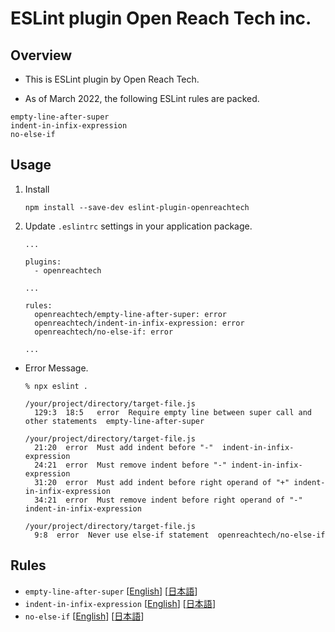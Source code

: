 # ESLint plugin Open Reach Tech inc.

## Overview

* This is ESLint plugin by Open Reach Tech.

* As of March 2022, the following ESLint rules are packed.

```
empty-line-after-super
indent-in-infix-expression
no-else-if
```

## Usage

1. Install

    ```
    npm install --save-dev eslint-plugin-openreachtech
    ```

2. Update `.eslintrc` settings in your application package.

    ```
    ...

    plugins:
      - openreachtech

    ...

    rules:
      openreachtech/empty-line-after-super: error
      openreachtech/indent-in-infix-expression: error
      openreachtech/no-else-if: error

    ...
    ```

* Error Message.

    ```
    % npx eslint .

    /your/project/directory/target-file.js
      129:3  18:5   error  Require empty line between super call and other statements  empty-line-after-super

    /your/project/directory/target-file.js
      21:20  error  Must add indent before "-"  indent-in-infix-expression
      24:21  error  Must remove indent before "-" indent-in-infix-expression
      31:20  error  Must add indent before right operand of "+" indent-in-infix-expression
      34:21  error  Must remove indent before right operand of "-" indent-in-infix-expression

    /your/project/directory/target-file.js
      9:8  error  Never use else-if statement  openreachtech/no-else-if
    ```

## Rules

* `empty-line-after-super` [[English](./documents/rules/en/empty-line-after-super.md)] [[日本語](./documents/rules/ja/empty-line-after-super.md)]
* `indent-in-infix-expression` [[English](./documents/rules/en/indent-in-infix-expression.md)] [[日本語](./documents/rules/ja/indent-in-infix-expression.md)]
* `no-else-if` [[English](./documents/rules/en/no-else-if.md)] [[日本語](./documents/rules/ja/no-else-if.md)]
